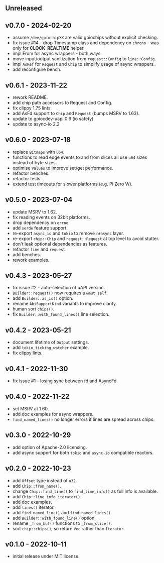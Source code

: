 <a name="unreleased"></a>

## Unreleased

<a name="v0.7.0"></a>

## v0.7.0 - 2024-02-20

- assume `/dev/gpiochipXX` are valid gpiochips without explicit checking.
- fix issue #14 - drop Timestamp class and dependency on `chrono` - was only for **CLOCK_REALTIME** helper.
- impl From for async wrappers - both ways.
- move input/output sanitization from `request::Config` to `line::Config`.
- impl `AsRef` for `Request` and `Chip` to simplify usage of async wrappers.
- add reconfigure bench.

<a name="v0.6.1"></a>

## v0.6.1 - 2023-11-22

- rework README.
- add chip path accessors to Request and Config.
- fix clippy 1.75 lints
- add AsFd support to `Chip` and `Request` (bumps MSRV to 1.63).
- update to gpiocdev-uapi 0.6 (io safety)
- update to async-io 2.2

<a name="v0.6.0"></a>

## v0.6.0 - 2023-07-18

- replace `Bitmaps` with `u64`.
- functions to read edge events to and from slices all use `u64` sizes instead of byte sizes.
- optimise `Values` to improve set/get performance.
- refactor benches.
- refactor tests.
- extend test timeouts for slower platforms (e.g. Pi Zero W).

<a name="v0.5.0"></a>

## v0.5.0 - 2023-07-04

- update MSRV to 1.62.
- fix reading events on 32bit platforms.
- drop dependency on `errno`.
- add `serde` feature support.
- re-export `async_io` and `tokio` to remove `r#async` layer.
- re-export `chip::Chip` and `request::Request` at top level to avoid stutter.
- don't leak optional dependencies as features.
- refactor `line` and `request`.
- add benches.
- rework examples.

<a name="v0.4.3"></a>

## v0.4.3 - 2023-05-27

- fix issue #2 - auto-selection of uAPI version.
- `Builder::request()` now requires a `&mut self`.
- add `Builder::as_is()` option.
- rename `AbiSupportKind` variants to improve clarity.
- human sort `chips()`.
- fix `Builder::with_found_lines()` line selection.

<a name="v0.4.2"></a>

## v0.4.2 - 2023-05-21

- document lifetime of `Output` settings.
- add `tokio_ticking_watcher` example.
- fix clippy lints.

<a name="v0.4.1"></a>

## v0.4.1 - 2022-11-30

- fix issue #1 - losing sync between fd and AsyncFd.

<a name="v0.4.0"></a>

## v0.4.0 - 2022-11-22

- set MSRV at 1.60.
- add doc examples for async wrappers.
- `find_named_lines()` no longer errors if lines are spread across chips.

<a name="v0.3.0"></a>

## v0.3.0 - 2022-10-29

- add option of Apache-2.0 licensing.
- add async support for both `tokio` and `async-io` compatible reactors.

<a name="v0.2.0"></a>

## v0.2.0 - 2022-10-23

- add `Offset` type instead of `u32`.
- add `Chip::from_name()`.
- change `Chip::find_line()` to `find_line_info()` as full info is available.
- add `Chip::line_info_iterator()`.
- add doc examples.
- add `lines()` iterator.
- add `find_named_line()` and `find_named_lines()`.
- add `Builder::with_found_line()` option.
- rename `_from_buf()` functions to `_from_slice()`.
- sort `chip::chips()`, so return `Vec` rather than `Iterator`.

<a name="v0.1.0"></a>

## v0.1.0 - 2022-10-11

- initial release under MIT license.
